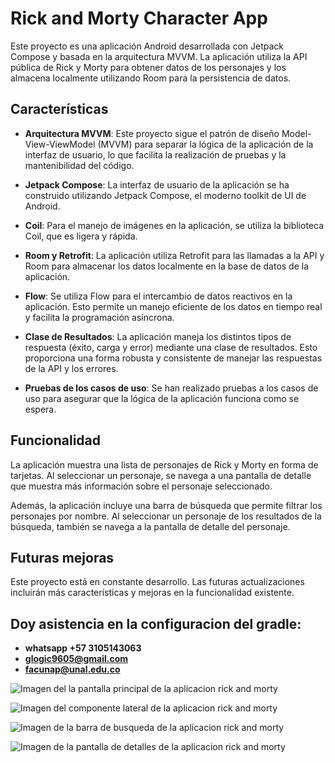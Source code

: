 # Rick and Morty Character App

Este proyecto es una aplicación Android desarrollada con Jetpack Compose y basada en la arquitectura MVVM. La aplicación utiliza la API pública de Rick y Morty para obtener datos de los personajes y los almacena localmente utilizando Room para la persistencia de datos.

## Características

- **Arquitectura MVVM**: Este proyecto sigue el patrón de diseño Model-View-ViewModel (MVVM) para separar la lógica de la aplicación de la interfaz de usuario, lo que facilita la realización de pruebas y la mantenibilidad del código.

- **Jetpack Compose**: La interfaz de usuario de la aplicación se ha construido utilizando Jetpack Compose, el moderno toolkit de UI de Android.

- **Coil**: Para el manejo de imágenes en la aplicación, se utiliza la biblioteca Coil, que es ligera y rápida.

- **Room y Retrofit**: La aplicación utiliza Retrofit para las llamadas a la API y Room para almacenar los datos localmente en la base de datos de la aplicación.

- **Flow**: Se utiliza Flow para el intercambio de datos reactivos en la aplicación. Esto permite un manejo eficiente de los datos en tiempo real y facilita la programación asíncrona.

- **Clase de Resultados**: La aplicación maneja los distintos tipos de respuesta (éxito, carga y error) mediante una clase de resultados. Esto proporciona una forma robusta y consistente de manejar las respuestas de la API y los errores.

- **Pruebas de los casos de uso**: Se han realizado pruebas a los casos de uso para asegurar que la lógica de la aplicación funciona como se espera.

## Funcionalidad

La aplicación muestra una lista de personajes de Rick y Morty en forma de tarjetas. Al seleccionar un personaje, se navega a una pantalla de detalle que muestra más información sobre el personaje seleccionado.

Además, la aplicación incluye una barra de búsqueda que permite filtrar los personajes por nombre. Al seleccionar un personaje de los resultados de la búsqueda, también se navega a la pantalla de detalle del personaje.

## Futuras mejoras

Este proyecto está en constante desarrollo. Las futuras actualizaciones incluirán más características y mejoras en la funcionalidad existente.

## Doy asistencia en la configuracion del gradle: 
- **whatsapp +57 3105143063**
- **glogic9605@gmail.com**
- **facunap@unal.edu.co**

![Imagen del la pantalla principal de la aplicacion rick and morty](https://github.com/Acinorev07/rickandmortyapp/blob/master/images/WhatsApp%20Image%202024-01-18%20at%2012.52.30%20PM%20(1).jpeg)

![Imagen del componente lateral de la aplicacion rick and morty](https://github.com/Acinorev07/rickandmortyapp/blob/master/images/WhatsApp%20Image%202024-01-18%20at%2012.52.30%20PM.jpeg)

![Imagen de la barra de busqueda de la aplicacion rick and morty](https://github.com/Acinorev07/rickandmortyapp/blob/master/images/WhatsApp%20Image%202024-01-18%20at%2012.52.29%20PM.jpeg)

![Imagen de la pantalla de detalles de la aplicacion rick and morty](https://github.com/Acinorev07/rickandmortyapp/blob/master/images/WhatsApp%20Image%202024-01-18%20at%2012.52.08%20PM.jpeg)
